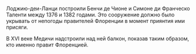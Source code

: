 Лоджию-деи-Ланци построили Бенчи де Чионе и Симоне ди Франческо Таленти между 1376 и 1382 годами. Это сооружение должно было укрывать от непогоды правителей Флоренции в момент приянтия ими присяги.

В XVI веке Медичи надстроили над ней балкон, показав таким образом, кто именно правит Флоренцией.